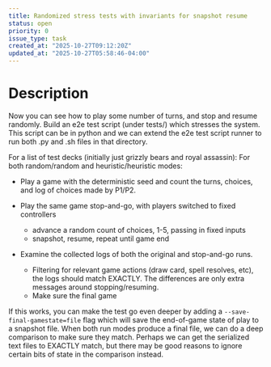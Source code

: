 ```yaml
---
title: Randomized stress tests with invariants for snapshot resume
status: open
priority: 0
issue_type: task
created_at: "2025-10-27T09:12:20Z"
updated_at: "2025-10-27T05:58:46-04:00"
---
```


# Description

Now you can see how to play some number of turns, and stop and resume randomly.
Build an e2e test script (under tests/) which stresses the system. This script can be in python and we can extend the e2e test script runner to run both .py and .sh files in that directory.

For a list of test decks (initially just grizzly bears and royal assassin):
 For both random/random and heuristic/heuristic modes:
 - Play a game with the deterministic seed and count the turns,
   choices, and log of choices made by P1/P2.
 - Play the same game stop-and-go, with players switched to fixed controllers
    - advance a random count of choices, 1-5, passing in fixed inputs
    - snapshot, resume, repeat until game end

 - Examine the collected logs of both the original and stop-and-go runs.
   - Filtering for relevant game actions (draw card, spell resolves, etc),
     the logs should match EXACTLY. The differences are only extra messages around stopping/resuming.
   - Make sure the final game 

If this works, you can make the test go even deeper by adding a `--save-final-gamestate=file` flag which will save the end-of-game state of play
to a snapshot file. When both run modes produce a final file, we can do a
deep comparison to make sure they match. Perhaps we can get the serialized text files to EXACTLY match, but there may be good reasons to ignore certain bits of state in the comparison instead.
